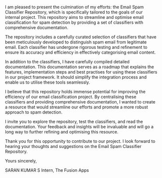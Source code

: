 

I am pleased to present the culmination of my efforts: the Email Spam Classifier Repository, which is specifically tailored to the goals of our internal project. This repository aims to streamline and optimise email classification for spam detection by providing a set of classifiers with comprehensive documentation.

The repository includes a carefully curated selection of classifiers that have been meticulously developed to distinguish spam email from legitimate email. Each classifier has undergone rigorous testing and refinement to ensure its accuracy and efficiency in effectively categorising email content.

In addition to the classifiers, I have carefully compiled detailed documentation. This documentation serves as a roadmap that explains the features, implementation steps and best practises for using these classifiers in our project framework. It should simplify the integration process and enable us to utilise these tools seamlessly.

I believe that this repository holds immense potential for improving the efficiency of our email classification project. By centralising these classifiers and providing comprehensive documentation, I wanted to create a resource that would streamline our efforts and promote a more robust approach to spam detection.

I invite you to explore the repository, test the classifiers, and read the documentation. Your feedback and insights will be invaluable and will go a long way to further refining and optimising this resource.

Thank you for this opportunity to contribute to our project. I look forward to hearing your thoughts and suggestions on the Email Spam Classifier Repository.

Yours sincerely,

SARAN KUMAR S
Intern, 
The Fusion Apps




